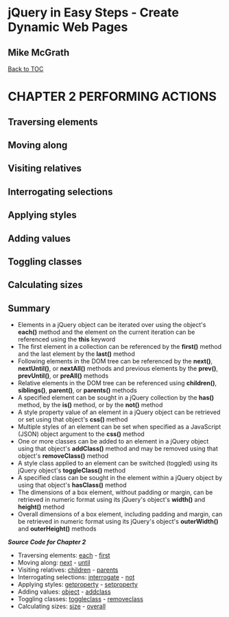 # **jQuery in Easy Steps - Create Dynamic Web Pages**
## Mike McGrath

[Back to TOC](THE%20BOOK%20ON%20JQUERY.md)

# CHAPTER 2 PERFORMING ACTIONS
## Traversing elements
## Moving along
## Visiting relatives
## Interrogating selections
## Applying styles
## Adding values
## Toggling classes
## Calculating sizes
## Summary<br>
   * Elements in a jQuery object can be iterated over using the object's __each()__ method and the element
     on the current iteration can be referenced using the __this__ keyword
   * The first element in a collection can be referenced by the __first()__ method and the last element by
     the __last()__ method
   * Following elements in the DOM tree can be referenced by the __next()__, __nextUntil()__, or __nextAll()__
     methods and previous elements by the __prev()__, __prevUntil()__, or __preAll()__ methods
   * Relative elements in the DOM tree can be referenced using __children()__, __siblings()__, __parent()__, or
     __parents()__ methods
   * A specified element can be sought in a jQuery collection by the __has()__ method, by the __is()__ method, or
     by the __not()__ method
   * A style property value of an element in a jQuery object can be retrieved or set using that object's __css()__ 
     method
   * Multiple styles of an element can be set when specified as a JavaScript (JSON) object argument to the
     __css()__ method
   * One or more classes can be added to an element in a jQuery object using that object's __addClass()__ method
     and may be removed using that object's __removeClass()__ method
   * A style class applied to an element can be switched (toggled) using its jQuery object's __toggleClass()__ method
   * A specified class can be sought in the element within a jQuery object by using that object's __hasClass()__ method
   * The dimensions of a box element, without padding or margin, can be retrieved in numeric format using its jQuery's
     object's __width()__ and __height()__ method
   * Overall dimensions of a box element, including padding and margin, can be retrieved in numeric format using its
     jQuery's object's __outerWidth()__ and __outerHeight()__ methods

***Source Code for Chapter 2***
<ul>
  <li>Traversing elements: 
    <a href="src/each.html">each</a> - 
    <a href="src/first.html">first</a></li>
  <li>Moving along: 
    <a href="src/next.html">next</a> - 
    <a href="src/until.html">until</a></li>
  <li>Visiting relatives: 
    <a href="src/children.html">children</a> - 
    <a href="src/parents.html">parents</a></li>
  <li>Interrogating selections: 
    <a href="src/interrogate.html">interrogate</a> - 
    <a href="src/not.html">not</a></li>
  <li>Applying styles: 
    <a href="src/getproperty.html">getproperty</a> - 
    <a href="src/setproperty.html">setproperty</a></li>
  <li>Adding values: 
    <a href="src/object.html">object</a> - 
    <a href="src/addclass.html">addclass</a></li>
  <li>Toggling classes: 
    <a href="src/toggleclass.html">toggleclass</a> - 
    <a href="src/removeclass.html">removeclass</a></li>
  <li>Calculating sizes: 
    <a href="src/size.html">size</a> - 
    <a href="src/overall.html">overall</a></li>
</ul>   


